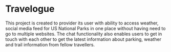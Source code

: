 # Travelogue
This project is created to provider its user with ability to access weather, social media feed for US National Parks 
in one place without having need to go to multiple websites. The chat functionality also enables users to get in touch
with each other to get the latest information about parking, weather and trail information from fellow travellers.
